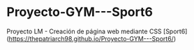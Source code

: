 # Proyecto-GYM---Sport6
Proyecto LM - Creación de página web mediante CSS
[Sport6] (https://thepatriarch98.github.io/Proyecto-GYM---Sport6/)
